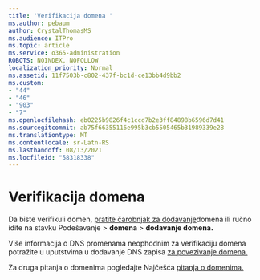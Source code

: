 ```yaml
---
title: 'Verifikacija domena '
ms.author: pebaum
author: CrystalThomasMS
ms.audience: ITPro
ms.topic: article
ms.service: o365-administration
ROBOTS: NOINDEX, NOFOLLOW
localization_priority: Normal
ms.assetid: 11f7503b-c802-437f-bc1d-ce13bb4d9bb2
ms.custom:
- "44"
- "46"
- "903"
- "7"
ms.openlocfilehash: eb0225b9826f4c1ccd7b2e3ff84898b6596d7d41
ms.sourcegitcommit: ab75f66355116e995b3cb5505465b31989339e28
ms.translationtype: MT
ms.contentlocale: sr-Latn-RS
ms.lasthandoff: 08/13/2021
ms.locfileid: "58318338"
---
```

# <a name="how-to-verify-your-domain"></a>Verifikacija domena

Da biste verifikuli domen, [pratite čarobnjak za dodavanje](https://admin.microsoft.com/Adminportal#/Domains/Wizard)domena ili ručno idite na stavku Podešavanje   >  **domena**  >  **dodavanje domena.**

Više informacija o DNS promenama neophodnim za verifikaciju domena potražite u uputstvima u dodavanje DNS zapisa [za povezivanje domena.](https://docs.microsoft.com/microsoft-365/admin/get-help-with-domains/create-dns-records-at-any-dns-hosting-provider)

Za druga pitanja o domenima pogledajte Najčešća [pitanja o domenima.](https://docs.microsoft.com/microsoft-365/admin/setup/domains-faq)
